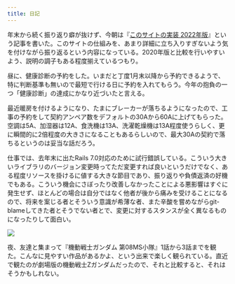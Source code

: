 ```yaml
---
title: 日記
---
```


年末から続く振り返り癖が抜けず、今朝は『[このサイトの実装 2022年版](/articles/2022-01-05-this-site-setup-2022)』という記事を書いた。このサイトの仕組みを、あまり詳細に立ち入りすぎないよう気を付けながら振り返るという内容になっている。2020年版と比較を行いやすいよう、説明の調子もある程度揃えているつもり。

昼に、健康診断の予約をした。いまだと丁度1月末以降から予約できるようで、特に判断基準も無いので最短で行ける日に予約を入れてもらう。今年の抱負の一つ「健康診断」の達成にかなり近づいたと言える。

最近暖房を付けるようになり、たまにブレーカーが落ちるようになったので、工事の予約をして契約アンペア数をデフォルトの30Aから60Aに上げてもらった。空調は5A、加湿器は12A、食洗機は13A、洗濯乾燥機は13A程度使うらしく、更に瞬間的に2倍程度の大きさになることもあるらしいので、最大30Aの契約で落ちるというのは妥当な話だろう。

仕事では、去年末に出たRails 7.0対応のために試行錯誤している。こういう大きいライブラリのバージョン変更時ってただ変更すれば良いというだけでなく、ある程度リソースを掛けるに値する大きな節目であり、振り返りや負債返済の好機でもある。こういう機会にさぼったり改善しなかったことによる悪影響はすぐに発生せず、ほとんどの場合は自分ではなく他者が後から痛みを受けることになるので、将来を案じる者とそういう意識が希薄な者、また辛酸を嘗めながらgit-blameしてきた者とそうでない者とで、変更に対するスタンスが全く異なるものになったりして面白い。

![](https://i.imgur.com/dmVZpWFh.jpg)

夜、友達と集まって『機動戦士ガンダム 第08MS小隊』1話から3話までを観た。こんなに見やすい作品があるかよ、という出来で楽しく観られている。直近で観たのが劇場版の機動戦士Zガンダムだったので、それと比較すると、それはそうかもしれない。
